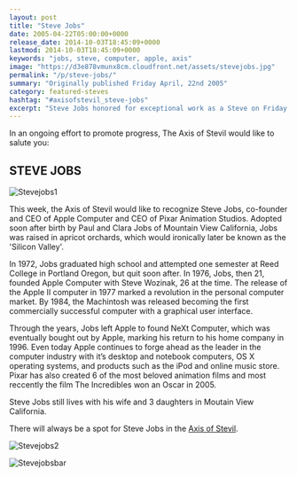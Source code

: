 ```yaml
---
layout: post
title: "Steve Jobs"
date: 2005-04-22T05:00:00+0000
release_date: 2014-10-03T18:45:09+0000
lastmod: 2014-10-03T18:45:09+0000
keywords: "jobs, steve, computer, apple, axis"
image: "https://d3e878vmunx8cm.cloudfront.net/assets/stevejobs.jpg"
permalink: "/p/steve-jobs/"
summary: "Originally published Friday April, 22nd 2005"
category: featured-steves
hashtag: "#axisofstevil_steve-jobs"
excerpt: "Steve Jobs honored for exceptional work as a Steve on Friday April, 22nd 2005"
---
```


[id_1]: https://d3e878vmunx8cm.cloudfront.net/assets/stevejobs.jpg "Stevejobs1"[id_2]: https://d3e878vmunx8cm.cloudfront.net/assets/stevejobs7.jpg "Stevejobs2"[id_3]: https://d3e878vmunx8cm.cloudfront.net/assets/stevejobsmural.jpg "Stevejobsbar"

In an ongoing effort to promote progress, The Axis of Stevil would like to salute you:

## STEVE JOBS ##

![Stevejobs1][id_1]

This week, the Axis of Stevil would like to recognize Steve Jobs, co-founder and CEO of Apple Computer and CEO of Pixar Animation Studios. Adopted soon after birth by Paul and Clara Jobs of Mountain View California, Jobs was raised in apricot orchards, which would ironically later be known as the 'Silicon Valley'.

In 1972, Jobs graduated high school and attempted one semester at Reed College in Portland Oregon, but quit soon after. In 1976, Jobs, then 21, founded Apple Computer with Steve Wozinak, 26 at the time. The release of the Apple II computer in 1977 marked a revolution in the personal computer market. By 1984, the Machintosh was released becoming the first commercially successful computer with a graphical user interface.

Through the years, Jobs left Apple to found NeXt Computer, which was eventually bought out by Apple, marking his return to his home company in 1996. Even today Apple continues to forge ahead as the leader in the computer industry with it’s desktop and notebook computers, OS X operating systems, and products such as the iPod and online music store. Pixar has also created 6 of the most beloved animation films and most reccently the film The Incredibles won an Oscar in 2005.

Steve Jobs still lives with his wife and 3 daughters in Moutain View California.

There will always be a spot for Steve Jobs in the [Axis of Stevil](/ "Axis of Stevil").

![Stevejobs2][id_2]

![Stevejobsbar][id_3]
